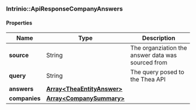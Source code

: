 

[//]: # (CLASS:Intrinio::ApiResponseCompanyAnswers)

[//]: # (KIND:object)

### Intrinio::ApiResponseCompanyAnswers

#### Properties

[//]: # (START_DEFINITION)

Name | Type | Description
------------ | ------------- | -------------
**source** | String | The organziation the answer data was sourced from &nbsp;
**query** | String | The query posed to the Thea API &nbsp;
**answers** | [**Array&lt;TheaEntityAnswer&gt;**](TheaEntityAnswer.md) |  &nbsp;
**companies** | [**Array&lt;CompanySummary&gt;**](CompanySummary.md) |  &nbsp;

[//]: # (END_DEFINITION)


[//]: # (CONTAINED_CLASS:Intrinio::TheaEntityAnswer)


[//]: # (CONTAINED_CLASS:Intrinio::CompanySummary)




